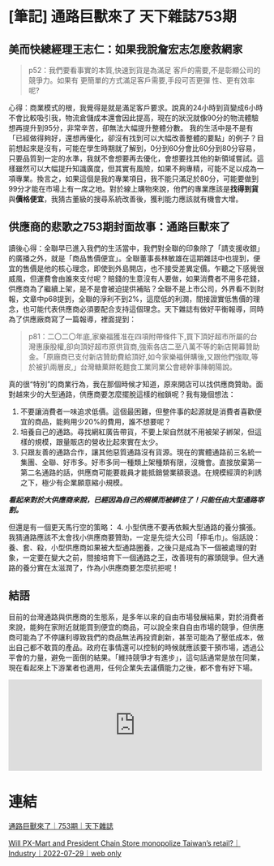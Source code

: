# [筆記] 通路巨獸來了 天下雜誌753期



## 美而快總經理王志仁：如果我說詹宏志怎麼救網家
> p52：我們要看事實的本質,快速到貨是為滿足
客戶的需要,不是彰顯公司的競爭力。如果有
更簡單的方式滿足客戶需要,手段可否更彈
性、更有效率呢?
<!--more-->
心得：商業模式的根，我覺得是就是滿足客戶要求。說真的24小時到貨變成6小時不會比較吸引我，物流倉儲成本還會因此提高，現在的狀況就像90分的物流體驗想再提升到95分，非常辛苦，卻無法大幅提升整體分數。
我的生活中是不是有「已經做得夠好，還想再優化，卻沒有找到可以大幅改善整體的要點」的例子？目前想起來是沒有，可能在學生時期就了解到，0分到60分會比60分到80分容易，只要品質到一定的水準，我就不會想要再去優化，會想要找其他的新領域嘗試。這樣雖然可以大幅提升知識廣度，但其實有風險，如果不夠專精，可能不足以成為一項專業。換言之，如果這個是我的專業項目，我不能只滿足於80分，可能要做到99分才能在市場上有一席之地。對於線上購物來說，他們的專業應該是**找得到貨**與**價格便宜**，我猜古董級的搜尋系統改善後，獲利能力應該就有機會大增。

## 供應商的悲歌之753期封面故事：通路巨獸來了
讀後心得：全聯早已進入我們的生活當中，我們對全聯的印象除了「請支援收銀」的廣播之外，就是「商品售價便宜」。全聯董事長林敏雄在這期雜誌中也提到，便宜的售價是他的核心理念，即使到外島開店，也不接受差異定價。乍聽之下感覺很威風，但運費會由誰來支付呢？賠錢的生意沒有人要做，如果消費者不用多花錢，供應商為了繼續上架，是不是會被迫提供補貼？全聯不是上市公司，外界看不到財報，文章中p68提到，全聯的淨利不到2%，這麼低的利潤，間接證實低售價的理念，也可能代表供應商必須要配合支持這個理念。天下雜誌有做好平衡報導，同時為了供應廠商寫了一篇報導，裡面提到：
> p81：二〇二〇年底,家樂福獲准在四項附帶條件下,買下頂好超市所屬的台灣惠康股權,卻向頂好超市原供貨商,強索各店二至八萬不等的新店開幕贊助金。「原廠商已支付新店贊助費給頂好,如今家樂福併購後,又跟他們強取,等於被扒兩層皮,」台灣糖菓餅乾麵食工業同業公會總幹事陳朝陽說。

真的很“特別”的商業行為，我在那個時候才知道，原來開店可以找供應商贊助。面對越來少的大型通路，供應商要怎麼擺脫這樣的枷鎖呢？我有幾個想法：
1. 不要讓消費者一味追求低價。這個最困難，但整件事的起源就是消費者喜歡便宜的商品，能夠用少20%的費用，誰不想要呢？
2. 培養自己的通路。尋找網紅廣告帶貨，不要上架自然就不用被架子綁架，但這樣的規模，跟量販店的營收比起來實在太少。
3. 只跟友善的通路合作，讓其他惡質通路沒有貨源。現在的實體通路前三名統一集團、全聯、好市多。好市多同一種類上架種類有限，沒機會。直接放棄第一第二名通路的話，供應商可能要裁員才能抵銷營業額衰退。在規模經濟的利誘之下，極少有企業願意縮小規模。

***看起來對於大供應商來說，已經因為自己的規模而被綁住了！只能任由大型通路宰割。***

但還是有一個更天馬行空的策略：
4. 小型供應不要再依賴大型通路的養分擴張。我猜通路應該不太會找小供應商要贊助，一定是先從大公司「擰毛巾」。俗話說：養、套、殺，小型供應商如果被大型通路圈養，之後只是成為下一個被處理的對象，一定要在變大之前，間接培育下一個通路之王，改善現有的寡頭競爭。但大通路的養分實在太滋潤了，作為小供應商要怎麼抗拒呢！

## 結語
目前的台灣通路與供應商的生態系，是多年以來的自由市場發展結果，對於消費者來說，能夠在家附近就能買到便宜的商品，可以說全來自自由市場的競爭，但供應商可能為了不停讓利導致我們的商品無法再投資創新，甚至可能為了壓低成本，做出自己都不敢買的產品。政府在事情還可以控制的時候就應該要干預市場，透過公平會的力量，避免一面倒的結果。「維持競爭才有進步」，這句話通常是放在同業，現在看起來上下游業者也適用，任何企業失去議價能力之後，都不會有好下場。
<iframe src="https://open.firstory.me/embed/story/cl69iobjt00rl01w25tmrhw6l" height="180" width="500" frameborder="0" scrolling="no"></iframe>


# 連結
[通路巨獸來了｜753期｜天下雜誌](https://www.cw.com.tw/magazine/magazine.action?id=1602)

[Will PX-Mart and President Chain Store monopolize Taiwan’s retail?｜Industry｜2022-07-29｜web only](https://english.cw.com.tw/article/article.action?id=3272)
